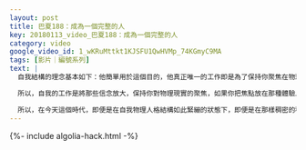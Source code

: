 ```yaml
---
layout: post
title: 巴夏188：成為一個完整的人
key: 20180113_video_巴夏188：成為一個完整的人
category: video
google_video_id: 1_wKRuMttkt1KJSFU1QwHVMp_74KGmyC9MA
tags: [影片｜編號系列]
text: |
  自我結構的理念基本如下：他簡單用於這個目的，他真正唯一的工作即是為了保持你聚焦在物理現實體驗的人格上。那是他的工作，就是將你聚焦在物理現實上。自我，在某種意義上，有如潛水面具，給你在水下看清景物的能力，這樣景物不至於過於昏暗，從而你可以最起碼某種程度地看到眼前的事物，你向何處去，將物理現實的事物帶入焦點中，你才可以對之集中注意力，你才可以把焦點放在其上，你才可以進行物理現實體驗。自我構建並強化了信念系統，作為你構建的人格結構意識模板的一部分，自我強化這些信念以使這些信念儘可能充分地被體驗。所以，任何一個信念都是自我強化的。因為自我的工作即是為信念加持能量，為信念增加聚焦，使得看起來任何其他信念都是不可能的，以便使你對信念的聚焦足夠強烈，在任何時刻，你所擁有的物理生活顯化和體驗，都能夠與你秉持的特別信念攜手並行。

  所以，自我的工作是將那些信念放大，保持你對物理現實的聚焦，如果你把焦點放在那種體驗上。但如果某種程度地發生了對其存在的遺忘，在你們現實中達到了一個程度，通常由於那種斷開的感覺，不是說你們每個人真正斷開了，因為你們是不可能斷開的，但你們會造出一種斷開的感覺，以至於物理人格結構、自我結構會忘掉他才是掌控者，會忘掉他在模板現實層裡有一個叫高級心智的助伴，會忘掉他不是在孤軍奮戰。由於突然發現自我在現實中的孤獨，他開始形成恐懼的念頭。他開始認為，他是他存在所有的全部，他負責所有的一切，肩負所有的負擔和全世界的重量，物理現實中的一切責任都歸於自我結構。他開始承擔起本非為他設計的工作，他開始給自己負擔，給自己壓力。這樣一來，他便開始垮掉，便開始抓狂地、不合時宜地，狂亂地做各種喪失理智的事情，在重壓之下崩潰的感受中，來進行自我增強，自我增強，自我增強。通過這種並非如此設計的不斷自我強化和增強的方式，自我會變得極其稠密，極其結晶化，而難以允許擴展回到更為放鬆的狀態，回到更為放鬆的聚焦中。在他變為如此繃緊的狀態時，自我加持給信念系統通常基於恐懼的能量，幾乎是無法承受的。因為他是從恐懼的角度承受負擔的，大多數的能量，大多數的強化，也都是基於恐懼的。他會在一切為了生存的基礎上選擇行為。他會用這個念頭自我強化，即，必須不惜一切代價生存，必須在這麼一個緊繃水平上生存，不然你的生命就會完結，就會被消滅掉，人格就會解體。所以自我結構盡一切所能來承受這個巨大負擔。讓我們大家在自我垮掉之前，還是讓這個小可憐涼快一會兒吧！

  所以，在今天這個時代，即便是在自我物理人格結構如此緊繃的狀態下，即便是在那樣稠密的程度下，看看，你們還是，還是感受到了那小小的一瞥，小小的敦促，呼喚你回到高我，回到那個頻率，回到光中。即便是在程度那樣深的昏暗中，你們仍然能夠感知到，在某一個地方一定有一種更高的振動，他呼喚你，碰觸你，敲擊你的心，允許你感受知道，在現實的某個水平上，自我是自由的，人格是可以自由成為他原本被設計的樣子的。壓力、紛爭、爭鬥都無需存在。自我在你們的星球上幾千年來那種延續了一代一代又一代，經過一代一代又一代的不斷加強和加強，而形成的莽撞後果和莽撞體驗都是不需要的。現在已經是這樣的時點，你們終於到達了一個點，光足夠明亮，你們有足夠多的人在尋找內在的光明，為你們的集體現實增加光明，用你們集體的動量給彼此更好的機會，知道有一個水平的現實，有一個水平的你，有一個水平的你的整個生命，遠不止於能夠重新連接上你；知道你值得重新連接，值得減輕負重，值得照亮自己，卸掉載重，扔下包袱，以一種輕鬆自在、毫不費力和創造性的姿態行走在路上。這是你們地球的時間和時代，我們現在認識到了這點。所以祝賀你們！
---
```


{%- include algolia-hack.html -%}
